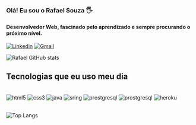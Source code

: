 ### Olá! Eu sou o Rafael Souza 🖐️

#### Desenvolvedor Web, fascinado pelo aprendizado e sempre procurando o próximo nível.

[![Linkedin](https://img.shields.io/badge/LinkedIn-0077B5?style=for-the-badge&logo=linkedin&logoColor=white)](https://www.linkedin.com/in/rafaelsouuza/)
[![Gmail](https://img.shields.io/badge/Gmail-D14836?style=for-the-badge&logo=gmail&logoColor=white)](mailto:snrafa.souza@gmail.com)

![Rafael GitHub stats](https://github-readme-stats.vercel.app/api?username=rafaelsouuza&show_icons=true&theme=dracula)

## Tecnologias que eu uso meu dia

<div style="display: inline_block"></br>
    <img align="center" alt="html5" src="https://img.shields.io/badge/HTML5-E34F26?style=for-the-badge&logo=html5&logoColor=white" />
    <img align="center" alt="css3" src="https://img.shields.io/badge/CSS3-1572B6?style=for-the-badge&logo=css3&logoColor=white" />
    <img align="center" alt="java" src="https://img.shields.io/badge/Java-ED8B00?style=for-the-badge&logo=java&logoColor=white" />
    <img align="center" alt="sring" src="https://img.shields.io/badge/Spring-6DB33F?style=for-the-badge&logo=spring&logoColor=white" />
    <img align="center" alt="prostgresql" src="https://img.shields.io/badge/PostgreSQL-316192?style=for-the-badge&logo=postgresql&logoColor=white" />
    <img align="center" alt="prostgresql" src="https://img.shields.io/badge/MySQL-00000F?style=for-the-badge&logo=mysql&logoColor=white" />
    <img align="center" alt="heroku" src="https://img.shields.io/badge/Heroku-430098?style=for-the-badge&logo=heroku&logoColor=white" />
</div></br>

![Top Langs](https://github-readme-stats.vercel.app/api/top-langs/?username=rafaelsouuza&theme=dracula)

